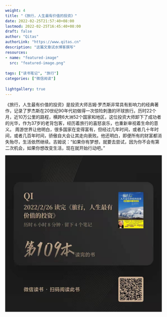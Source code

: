 ```yaml
---
weight: 4
title: "《旅行，人生最有价值的投资》"
date: 2022-02-25T21:57:40+08:00
lastmod: 2022-02-25T16:45:40+08:00
draft: false
author: "Qitas"
authorLink: "https://www.qitas.cn"
description: "这篇文章试水博客撰写"
resources:
- name: "featured-image"
  src: "featured-image.png"

tags: ["读书笔记", "旅行"]
categories: ["微信阅读"]

lightgallery: true
---
```



《旅行，人生最有价值的投资》是投资大师吉姆·罗杰斯非常具有影响力的经典著作，记录了罗杰斯在20世纪90年代初做得一次惊险刺激的环球旅行。历时22个月，近10万公里的路程，横跨6大洲52个国家和地区，这位投资大师卸下了成功者的光华，作为37岁的老背包客，经历着旅行的喜怒哀乐，也重新审视着生命的意义。 周游世界让他明白，很多国家在变得富有，但经过几年时间，或者几十年时间，或者几百年时间，骄傲自大会让其走向衰败。他还明白，即便所有的财富都消失殆尽，生活依然继续。吉姆说：“如果你有梦想，就要去尝试，因为你不会有第二次机会，如果你想改变生活，现在就开始行动吧。”



![Alt text](109.jpg "微信阅读")

